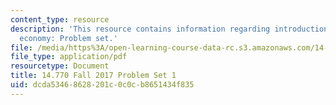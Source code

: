 ```yaml
---
content_type: resource
description: 'This resource contains information regarding introduction to political
  economy: Problem set.'
file: /media/https%3A/open-learning-course-data-rc.s3.amazonaws.com/14-770-introduction-to-political-economy-fall-2017/dcda53468628201c0c0cb8651434f835_MIT14_770F17_pset1.pdf
file_type: application/pdf
resourcetype: Document
title: 14.770 Fall 2017 Problem Set 1
uid: dcda5346-8628-201c-0c0c-b8651434f835
---
```

